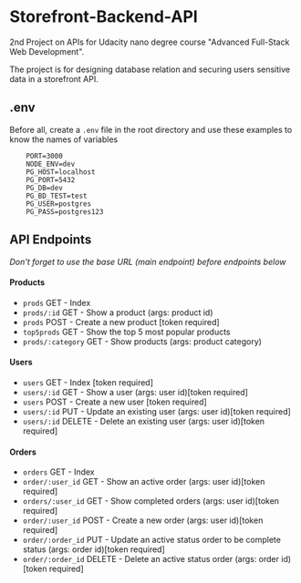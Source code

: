 # Storefront-Backend-API

2nd Project on APIs for Udacity nano degree course "Advanced Full-Stack Web Development".

The project is for designing database relation and securing users sensitive data in a storefront API.

## .env

Before all, create a `.env` file in the root directory and use these examples to know the names of variables

```
    PORT=3000
    NODE_ENV=dev
    PG_HOST=localhost
    PG_PORT=5432
    PG_DB=dev
    PG_BD_TEST=test
    PG_USER=postgres
    PG_PASS=postgres123
```

## API Endpoints
*Don't forget to use the base URL (main endpoint) before endpoints below*

#### Products
- `prods` GET - Index 
- `prods/:id` GET - Show a product (args: product id)
- `prods` POST - Create a new product [token required]
- `top5prods` GET - Show the top 5 most popular products 
- `prods/:category` GET - Show products (args: product category)

#### Users
- `users` GET - Index [token required]
- `users/:id` GET - Show a user (args: user id)[token required]
- `users` POST - Create a new user [token required]
- `users/:id` PUT - Update an existing user (args: user id)[token required]
- `users/:id` DELETE - Delete an existing user (args: user id)[token required]

#### Orders
- `orders` GET - Index
- `order/:user_id` GET - Show an active order (args: user id)[token required]
- `orders/:user_id` GET - Show completed orders (args: user id)[token required]
- `order/:user_id` POST - Create a new order (args: user id)[token required]
- `order/:order_id` PUT - Update an active status order to be complete status (args: order id)[token required]
- `order/:order_id` DELETE - Delete an active status order (args: order id)[token required]
